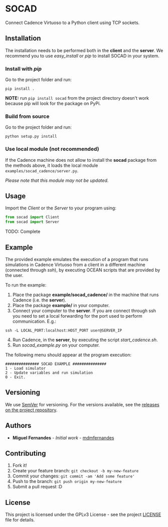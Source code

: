 # SOCAD

Connect Cadence Virtuoso to a Python client using TCP sockets.

## Installation

The installation needs to be performed both in the **client** and the **server**. We recommend you to use *easy_install* or *pip* to install SOCAD in your system.

### Install with *pip*

Go to the project folder and run:

```shell
pip install .
```

**NOTE:** run `pip install socad` from the project directory doesn't work because pip will look for the package on PyPi.

### Build from source

Go to the project folder and run:

```shell
python setup.py install
```

### Use local module (not recommended)

If the Cadence machine does not allow to install the **socad** package from the methods above, it loads the local module `examples/socad_cadence/server.py`. 

*Please note that this module may not be updated.*

## Usage

Import the *Client* or the *Server* to your program using:

```python
from socad import Client
from socad import Server
```

TODO: Complete

## Example

The provided example emulates the execution of a program that runs simulations in Cadence Virtuoso from a client in a different machine (connected through *ssh*), by executing OCEAN scripts that are provided by the user.

To run the example:

1. Place the package **example/socad_cadence/** in the machine that runs Cadence (i.e. the **server**).
2. Place the package **example/** in your computer.
3. Connect your computer to the **server**. If you are connect through ssh you need to set a local forwarding for the port used to perform communication. E.g.:

```Shell script
ssh -L LOCAL_PORT:localhost:HOST_PORT user@SERVER_IP
```

4. Run Cadence, in the **server**, by executing the script *start_cadence.sh*.
5. Run *socad_example.py* on your computer.

The following menu should appear at the program execution:

```text
############### SOCAD EXAMPLE ###############
1 - Load simulator
2 - Update variables and run simulation
0 - Exit.
```

## Versioning

We use [SemVer](http://semver.org/) for versioning. For the versions available, see the [releases on the project repository](https://github.com/mdmfernandes/socad/releases/).

## Authors

* **Miguel Fernandes** - *Initial work* - [mdmfernandes](https://github.com/mdmfernandes)

## Contributing

1. Fork it!
2. Create your feature branch: `git checkout -b my-new-feature`
3. Commit your changes: `git commit -am 'Add some feature'`
4. Push to the branch: `git push origin my-new-feature`
5. Submit a pull request :D

## License

This project is licensed under the GPLv3 License - see the project [LICENSE](https://github.com/mdmfernandes/socad/blob/master/LICENSE) file for details.

